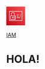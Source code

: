 <p align="left">
  <img src="IAM.png" width="50" height="50"></p>

[IAM](https://boto3.amazonaws.com/v1/documentation/api/latest/reference/services/iam.html#user)

# HOLA!

